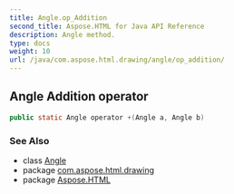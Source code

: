 ```yaml
---
title: Angle.op_Addition
second_title: Aspose.HTML for Java API Reference
description: Angle method. 
type: docs
weight: 10
url: /java/com.aspose.html.drawing/angle/op_addition/
---
```

## Angle Addition operator

```java
public static Angle operator +(Angle a, Angle b)
```

### See Also

* class [Angle](../)
* package [com.aspose.html.drawing](../../angle/)
* package [Aspose.HTML](../../../)
